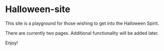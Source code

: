 # Halloween-site

This site is a playground for those wishing to get into the Halloween Spirit. 

There are currently two pages. Additional functionality will be added later. 

Enjoy!

